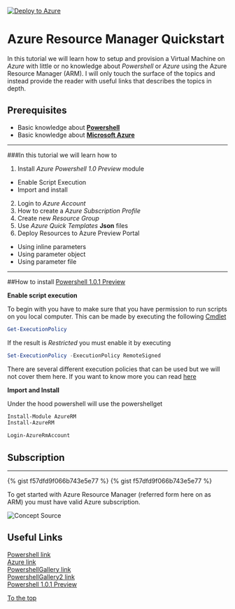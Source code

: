 [![Deploy to Azure](http://azuredeploy.net/deploybutton.png)](https://azuredeploy.net/)

# Azure Resource Manager Quickstart

In this tutorial we will learn how to setup and provision a Virtual Machine on _Azure_ with little
or no knowledge about _Powershell_ or _Azure_ using the Azure Resource Manager (ARM). I will only touch the surface of the topics and instead provide the reader with useful links 
that describes the topics in depth.  

## Prerequisites

* Basic knowledge about **[Powershell][Powershell link]**
* Basic knowledge about **[Microsoft Azure][Azure link]**

---

###In this tutorial we will learn how to 
1. Install _Azure Powershell 1.0 Preview_ module  
  * Enable Script Execution
  * Import and install
2. Login to _Azure Account_
3. How to create a _Azure Subscription Profile_
4. Create new _Resource Group_
5. Use _Azure Quick Templates_ **Json** files 
6. Deploy Resources to Azure Preview Portal    
 * Using inline parameters  
 * Using parameter object  
 * Using parameter file  

---
##How to install [Powershell 1.0.1 Preview]

**Enable script execution**  

To begin with you have to make sure that you have permission to run scripts on you local computer. This can be
made by executing the following [Cmdlet][Cmdlet Overview]
```PowerShell
Get-ExecutionPolicy
```
If the result is _Restricted_ you must enable it by executing   

```PowerShell
Set-ExecutionPolicy -ExecutionPolicy RemoteSigned
```
There are several different execution policies that can be used but we will not cover them here. If you want to know more you can read [here][Execution Policy]

**Import and Install**

Under the hood powershell will use the powershellget

```PowerShell
Install-Module AzureRM  
Install-AzureRM
```


```PowerShell
Login-AzureRmAccount
```

## Subscription
---
{% gist f57dfd9f066b743e5e77 %}
{% gist f57dfd9f066b743e5e77 %}
<script src="https://gist.github.com/Ostlind/f57dfd9f066b743e5e77.js"></script>

To get started with Azure Resource Manager (referred form here on as ARM) you must have valid Azure subscription.

![Concept](http://trevorsullivan.net/wp-content/uploads/2015/08/2015-09-06-16_59_10-New-notification-1024x707.png)
Source
## Useful Links 

[Powershell link]  
[Azure link]  
[PowershellGallery link]  
[PowershellGallery2 link]  
[Powershell 1.0.1 Preview]  



[Powershell link]: http://powershell.com/cs/
[Azure link]: https://azure.microsoft.com/en-us/
[PowershellGallery link]: https://www.powershellgallery.com/
[PowershellGallery2 link]: https://github.com/Azure/azure-powershell/releases/tag/v1.0.0-preview-gallery-October2015
[Powershell 1.0.1 Preview]: https://www.powershellgallery.com/packages/AzureRM/
[Azure Quickstart Templates]: https://azure.microsoft.com/en-us/documentation/templates/
[Azure Quickstart Templates Github]: https://github.com/Azure/azure-quickstart-templates
[Cmdlet Overview]: https://technet.microsoft.com/en-us/library/ms714395(v=vs.85).aspx
[Execution Policy]: https://blog.netspi.com/15-ways-to-bypass-the-powershell-execution-policy/
[PowershellGet]: http://blogs.msdn.com/b/mvpawardprogram/archive/2014/10/06/package-management-for-powershell-modules-with-powershellget.aspx 
[To the top](#azure-resource-manager-quickstart)

